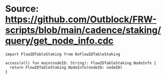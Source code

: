 # Source: https://github.com/Outblock/FRW-scripts/blob/main/cadence/staking/query/get_node_info.cdc

```
import FlowIDTableStaking from 0xFlowIDTableStaking

access(all) fun main(nodeID: String): FlowIDTableStaking.NodeInfo {
  return FlowIDTableStaking.NodeInfo(nodeID: nodeID)
}
```